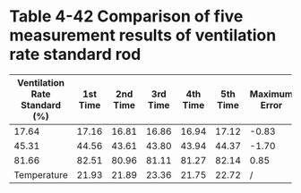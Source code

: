 # Table 4-42 Comparison of five measurement results of ventilation rate standard rod

|Ventilation Rate Standard (%)|1st Time|2nd Time|3rd Time|4th Time|5th Time|Maximum Error|Minimum Error|
|---|---|---|---|---|---|---|---|
|17.64|17.16|16.81|16.86|16.94|17.12|-0.83|-0.48|
|45.31|44.56|43.61|43.80|43.94|44.37|-1.70|-0.75|
|81.66|82.51|80.96|81.11|81.27|82.14|0.85|-0.70|
|Temperature|21.93|21.89|23.36|21.75|22.72|/|/|